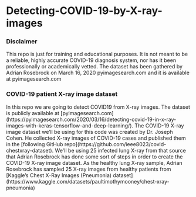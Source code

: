 # Detecting-COVID-19-by-X-ray-images

<h3>Disclaimer</h3>
</strong></p>This repo is just for training and educational purposes. It is not meant to be a reliable, highly accurate COVID-19 diagnosis system, nor has it been professionally or academically vetted. The dataset has been gathered by Adrian Rosebrock on March 16, 2020 pyimagesearch.com and it is available at pyimagesearch.com</strong></p>

<h3>COVID-19 patient X-ray image dataset</h3>
</strong></p>In this repo we are going to detect COVID19 from X-ray images. The dataset is publicly available at [pyimagesearch.com](https://pyimagesearch.com/2020/03/16/detecting-covid-19-in-x-ray-images-with-keras-tensorflow-and-deep-learning/). The COVID-19 X-ray image dataset we’ll be using for this code was created by Dr. Joseph Cohen. He collected X-ray images of COVID-19 cases and published them in the [following GitHub repo](https://github.com/ieee8023/covid-chestxray-dataset). We'll be using 25 infected lung X-ray from that source that Adrian Rosebrock has done some sort of steps in order to create the COVID-19 X-ray image dataset. As the healthy lung X-ray sample, Adrian Rosebrock has sampled 25 X-ray images from healthy patients from [Kaggle’s Chest X-Ray Images (Pneumonia) dataset](https://www.kaggle.com/datasets/paultimothymooney/chest-xray-pneumonia) </strong></p>





